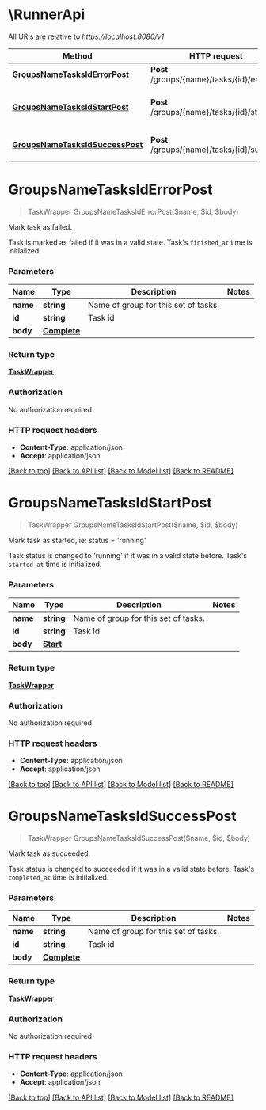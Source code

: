 # \RunnerApi

All URIs are relative to *https://localhost:8080/v1*

Method | HTTP request | Description
------------- | ------------- | -------------
[**GroupsNameTasksIdErrorPost**](RunnerApi.md#GroupsNameTasksIdErrorPost) | **Post** /groups/{name}/tasks/{id}/error | Mark task as failed.
[**GroupsNameTasksIdStartPost**](RunnerApi.md#GroupsNameTasksIdStartPost) | **Post** /groups/{name}/tasks/{id}/start | Mark task as started, ie: status &#x3D; &#39;running&#39;
[**GroupsNameTasksIdSuccessPost**](RunnerApi.md#GroupsNameTasksIdSuccessPost) | **Post** /groups/{name}/tasks/{id}/success | Mark task as succeeded.


# **GroupsNameTasksIdErrorPost**
> TaskWrapper GroupsNameTasksIdErrorPost($name, $id, $body)

Mark task as failed.

Task is marked as failed if it was in a valid state. Task's `finished_at` time is initialized.


### Parameters

Name | Type | Description  | Notes
------------- | ------------- | ------------- | -------------
 **name** | **string**| Name of group for this set of tasks. | 
 **id** | **string**| Task id | 
 **body** | [**Complete**](Complete.md)|  | 

### Return type

[**TaskWrapper**](TaskWrapper.md)

### Authorization

No authorization required

### HTTP request headers

 - **Content-Type**: application/json
 - **Accept**: application/json

[[Back to top]](#) [[Back to API list]](../README.md#documentation-for-api-endpoints) [[Back to Model list]](../README.md#documentation-for-models) [[Back to README]](../README.md)

# **GroupsNameTasksIdStartPost**
> TaskWrapper GroupsNameTasksIdStartPost($name, $id, $body)

Mark task as started, ie: status = 'running'

Task status is changed to 'running' if it was in a valid state before. Task's `started_at` time is initialized.


### Parameters

Name | Type | Description  | Notes
------------- | ------------- | ------------- | -------------
 **name** | **string**| Name of group for this set of tasks. | 
 **id** | **string**| Task id | 
 **body** | [**Start**](Start.md)|  | 

### Return type

[**TaskWrapper**](TaskWrapper.md)

### Authorization

No authorization required

### HTTP request headers

 - **Content-Type**: application/json
 - **Accept**: application/json

[[Back to top]](#) [[Back to API list]](../README.md#documentation-for-api-endpoints) [[Back to Model list]](../README.md#documentation-for-models) [[Back to README]](../README.md)

# **GroupsNameTasksIdSuccessPost**
> TaskWrapper GroupsNameTasksIdSuccessPost($name, $id, $body)

Mark task as succeeded.

Task status is changed to succeeded if it was in a valid state before. Task's `completed_at` time is initialized.


### Parameters

Name | Type | Description  | Notes
------------- | ------------- | ------------- | -------------
 **name** | **string**| Name of group for this set of tasks. | 
 **id** | **string**| Task id | 
 **body** | [**Complete**](Complete.md)|  | 

### Return type

[**TaskWrapper**](TaskWrapper.md)

### Authorization

No authorization required

### HTTP request headers

 - **Content-Type**: application/json
 - **Accept**: application/json

[[Back to top]](#) [[Back to API list]](../README.md#documentation-for-api-endpoints) [[Back to Model list]](../README.md#documentation-for-models) [[Back to README]](../README.md)


